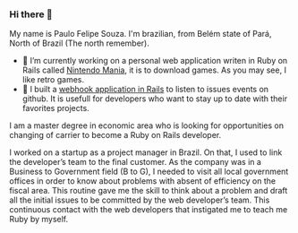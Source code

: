 ### Hi there 👋

My name is Paulo Felipe Souza. I'm brazilian, from Belém state of Pará, North of Brazil (The north remember).

- 🔭 I’m currently working on a personal web application writen in Ruby on Rails called [Nintendo Mania](https://pauloparakleto.github.io/download_games/), it is to download games. As you may see, I like retro games.
- 🔭 I built a [webhook application in Rails](https://pauloparakleto.github.io/webhookrails/) to listen to issues events on github. It is usefull for developers who want to stay up to date with their favorites projects.

I am a master degree in economic area who is looking for opportunities on changing of carrier to
become a Ruby on Rails developer.

I worked on a startup as a project manager in Brazil. On that, I used to link the developer’s team to the final customer. As the company was in a Business to
Government field (B to G), I needed to visit all local government offices in order to know about problems with absent of efficiency on the fiscal area. This routine gave me the skill to think about a problem and draft all the initial issues to be committed by the web developer’s team.
This continuous contact with the web developers that instigated me to teach me Ruby by myself.
